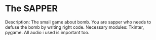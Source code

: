 # The SAPPER
Description: The small game about bomb. You are sapper who needs to defuse the bomb by writing right code.
Necessary modules: Tkinter, pygame.
All audio i used is important too.

